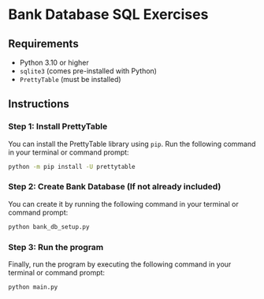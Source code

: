 # Bank Database SQL Exercises

## Requirements

- Python 3.10 or higher
- `sqlite3` (comes pre-installed with Python)
- `PrettyTable` (must be installed)

## Instructions

### Step 1: Install PrettyTable

You can install the PrettyTable library using `pip`. Run the following command in your terminal or command prompt:

```bash
python -m pip install -U prettytable
```

### Step 2: Create Bank Database (If not already included)

You can create it by running the following command in your terminal or command prompt:

```bash
python bank_db_setup.py
```

### Step 3: Run the program

Finally, run the program by executing the following command in your terminal or command prompt:

```bash
python main.py
```
